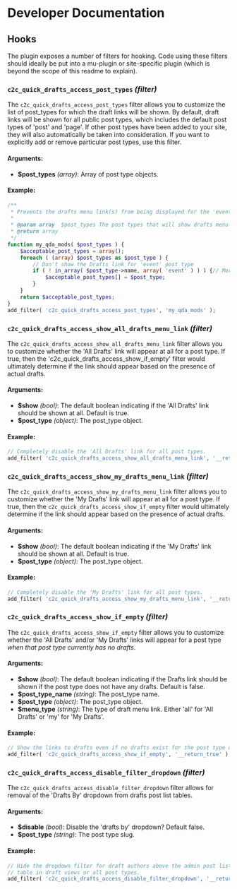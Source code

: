 # Developer Documentation

## Hooks

The plugin exposes a number of filters for hooking. Code using these filters should ideally be put into a mu-plugin or site-specific plugin (which is beyond the scope of this readme to explain).

### `c2c_quick_drafts_access_post_types` _(filter)_

The `c2c_quick_drafts_access_post_types` filter allows you to customize the list of post_types for which the draft links will be shown. By default, draft links will be shown for all public post types, which includes the default post types of 'post' and 'page'. If other post types have been added to your site, they will also automatically be taken into consideration. If you want to explicitly add or remove particular post types, use this filter.

#### Arguments:

* **$post_types** _(array)_: Array of post type objects.

#### Example:

```php
/**
 * Prevents the drafts menu link(s) from being displayed for the 'event' post type.
 *
 * @param array  $post_types The post types that will show drafts menu links by default.
 * @return array
 */
function my_qda_mods( $post_types ) {
    $acceptable_post_types = array();
    foreach ( (array) $post_types as $post_type ) {
        // Don't show the Drafts link for 'event' post type
        if ( ! in_array( $post_type->name, array( 'event' ) ) ) {// More post types can be added to this array
            $acceptable_post_types[] = $post_type;
        }
    }
    return $acceptable_post_types;
}
add_filter( 'c2c_quick_drafts_access_post_types', 'my_qda_mods' );
```

### `c2c_quick_drafts_access_show_all_drafts_menu_link` _(filter)_

The `c2c_quick_drafts_access_show_all_drafts_menu_link` filter allows you to customize whether the 'All Drafts' link will appear at all for a post type. If true, then the 'c2c_quick_drafts_access_show_if_empty' filter would ultimately determine if the link should appear based on the presence of actual drafts.

#### Arguments:

* **$show** _(bool)_: The default boolean indicating if the 'All Drafts' link should be shown at all. Default is true.
* **$post_type** _(object)_: The post_type object.

#### Example:

```php
// Completely disable the 'All Drafts' link for all post types.
add_filter( 'c2c_quick_drafts_access_show_all_drafts_menu_link', '__return_false' );
```

### `c2c_quick_drafts_access_show_my_drafts_menu_link` _(filter)_

The `c2c_quick_drafts_access_show_my_drafts_menu_link` filter allows you to customize whether the 'My Drafts' link will appear at all for a post type. If true, then the `c2c_quick_drafts_access_show_if_empty` filter would ultimately determine if the link should appear based on the presence of actual drafts.

#### Arguments:

* **$show** _(bool)_: The default boolean indicating if the 'My Drafts' link should be shown at all. Default is true.
* **$post_type** _(object)_: The post_type object.

#### Example:

```php
// Completely disable the 'My Drafts' link for all post types.
add_filter( 'c2c_quick_drafts_access_show_my_drafts_menu_link', '__return_false' );
```

### `c2c_quick_drafts_access_show_if_empty` _(filter)_

The `c2c_quick_drafts_access_show_if_empty` filter allows you to customize whether the 'All Drafts' and/or 'My Drafts' links will appear for a post type _when that post type currently has no drafts_.

#### Arguments:

* **$show** _(bool)_: The default boolean indicating if the Drafts link should be shown if the post type does not have any drafts. Default is false.
* **$post_type_name** _(string)_: The post_type name.
* **$post_type** _(object)_: The post_type object.
* **$menu_type** _(string)_: The type of draft menu link. Either 'all' for 'All Drafts' or 'my' for 'My Drafts'.

#### Example:

```php
// Show the links to drafts even if no drafts exist for the post type or the user.
add_filter( 'c2c_quick_drafts_access_show_if_empty', '__return_true' );
```

### `c2c_quick_drafts_access_disable_filter_dropdown` _(filter)_

The `c2c_quick_drafts_access_disable_filter_dropdown` filter allows for removal of the 'Drafts By' dropdown from drafts post list tables.

#### Arguments:

* **$disable** _(bool)_: Disable the 'drafts by' dropdown? Default false.
* **$post_type** _(string)_: The post type slug.

#### Example:

```php
// Hide the dropdown filter for draft authors above the admin post listing
// table in draft views or all post types.
add_filter( 'c2c_quick_drafts_access_disable_filter_dropdown', '__return_true' );
```
